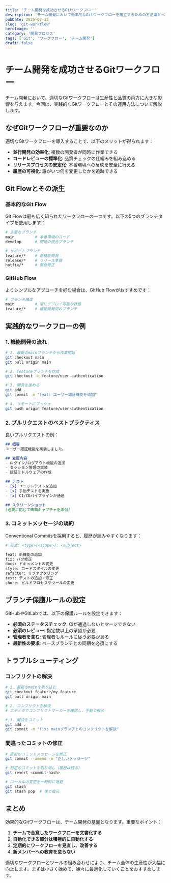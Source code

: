 ```yaml
---
title: 'チーム開発を成功させるGitワークフロー'
description: 'チーム開発において効率的なGitワークフローを確立するための方法論とベストプラクティスを解説します。'
pubDate: 2025-07-12
slug: 'git-workflow'
heroImage: ''
category: '開発プロセス'
tags: ['Git', 'ワークフロー', 'チーム開発']
draft: false
---
```


# チーム開発を成功させるGitワークフロー

チーム開発において、適切なGitワークフローは生産性と品質の両方に大きな影響を与えます。今回は、実践的なGitワークフローとその運用方法について解説します。

## なぜGitワークフローが重要なのか

適切なGitワークフローを導入することで、以下のメリットが得られます：

- **並行開発の効率化**: 複数の開発者が同時に作業できる
- **コードレビューの標準化**: 品質チェックの仕組みを組み込める
- **リリースプロセスの安定化**: 本番環境への反映を安全に行える
- **履歴の可視化**: 誰がいつ何を変更したかを追跡できる

## Git Flowとその派生

### 基本的なGit Flow

Git Flowは最も広く知られたワークフローの一つです。以下の5つのブランチタイプを使用します：

```bash
# 主要なブランチ
main         # 本番環境のコード
develop      # 開発の統合ブランチ

# サポートブランチ
feature/*    # 新機能開発
release/*    # リリース準備
hotfix/*     # 緊急修正
```

### GitHub Flow

よりシンプルなアプローチを好む場合は、GitHub Flowがおすすめです：

```bash
# ブランチ構成
main         # 常にデプロイ可能な状態
feature/*    # 機能開発用のブランチ
```

## 実践的なワークフローの例

### 1. 機能開発の流れ

```bash
# 1. 最新のmainブランチから作業開始
git checkout main
git pull origin main

# 2. featureブランチを作成
git checkout -b feature/user-authentication

# 3. 開発を進める
git add .
git commit -m "feat: ユーザー認証機能を追加"

# 4. リモートにプッシュ
git push origin feature/user-authentication
```

### 2. プルリクエストのベストプラクティス

良いプルリクエストの例：

```markdown
## 概要
ユーザー認証機能を実装しました。

## 変更内容
- ログイン/ログアウト機能の追加
- セッション管理の実装
- 認証ミドルウェアの作成

## テスト
- [x] ユニットテストを追加
- [x] 手動テストを実施
- [x] CI/CDパイプラインが通過

## スクリーンショット
[必要に応じて画面キャプチャを添付]
```

### 3. コミットメッセージの規約

Conventional Commitsを採用すると、履歴が読みやすくなります：

```bash
# 形式: <type>(<scope>): <subject>

feat: 新機能の追加
fix: バグ修正
docs: ドキュメントの変更
style: コードスタイルの変更
refactor: リファクタリング
test: テストの追加・修正
chore: ビルドプロセスやツールの変更
```

## ブランチ保護ルールの設定

GitHubやGitLabでは、以下の保護ルールを設定できます：

- **必須のステータスチェック**: CIが通過しないとマージできない
- **必須のレビュー**: 指定数以上の承認が必要
- **管理者を含む**: 管理者もルールに従う必要がある
- **最新性の要求**: ベースブランチとの同期を必須にする

## トラブルシューティング

### コンフリクトの解決

```bash
# 1. 最新のmainを取り込む
git checkout feature/my-feature
git pull origin main

# 2. コンフリクトを解決
# エディタでコンフリクトマーカーを確認し、手動で解決

# 3. 解決をコミット
git add .
git commit -m "fix: mainブランチとのコンフリクトを解決"
```

### 間違ったコミットの修正

```bash
# 直前のコミットメッセージを修正
git commit --amend -m "正しいメッセージ"

# 特定のコミットを取り消し（履歴は残る）
git revert <commit-hash>

# ローカルの変更を一時的に退避
git stash
git stash pop  # 後で復元
```

## まとめ

効果的なGitワークフローは、チーム開発の基盤となります。重要なポイント：

1. **チームで合意したワークフローを文書化する**
2. **自動化できる部分は積極的に自動化する**
3. **定期的にワークフローを見直し、改善する**
4. **新メンバーへの教育を怠らない**

適切なワークフローとツールの組み合わせにより、チーム全体の生産性が大幅に向上します。まずは小さく始めて、徐々に最適化していくことをおすすめします。